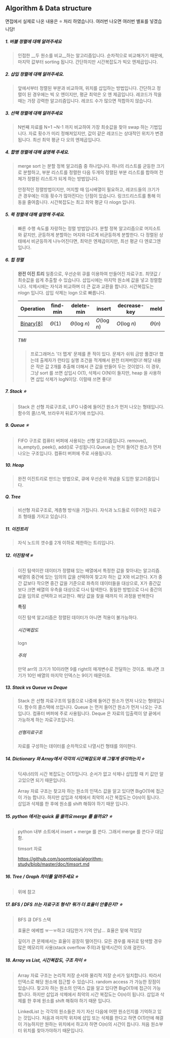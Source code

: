## Algorithm & Data structure

면접에서 실제로 나온 내용은 ⭐️ 처리 하였습니다. 여러번 나오면 여러번 별표를 넣겠습니당! 

##### 1. 버블 정렬에 대해 알려주세요

> 인접한 __두 원소를 비교__하는 알고리즘입니다. 순차적으로 비교해가기 때문에, 마지막 값부터 sorting 됩니다. 간단하지만 시간복잡도가 빅오 엔제곱입니다.

##### 2. 삽입 정렬에 대해 알려주세요.

> 앞에서부터 정렬된 부분과 비교하여, 위치를 삽입하는 방법입니다. 간단하고 정렬이 된 경우에는 빅 오 엔이지만, 평균 최악은 오 엔 제곱입니다. 레코드가 작을때는 가장 강력한 알고리즘입니다. 레코드 수가 많으면 적합하지 않습니다.

##### 3. 선택 정렬에 대해 알려주세요

> N번째 자료를 N+1 ~N-1 까지 비교하여 가장 최솟값을 찾아 swap 하는 기법입니다. 자료 횟수가 미리 정해져있지만, 값이 같은 레코드는 상대적인 위치가 변경됩니다. 최선 최악 평균 다 오의 엔제곱입니다.

##### 4. 합병 정렬에 대해 설명해 주세요.

> merge sort 는 분할 정복 알고리즘 중 하나입니다. 하나의 리스트를 균등한 크기로 분할하고, 부분 리스트를 정렬한 다음 두개의 정렬된 부분 리스트를 합하여 전체가 정렬된 리스트가 되게 하는 방법입니다. 
>
> 안정적인 정렬방법이지만, 머지할 때 임시배열이 필요하고, 레코드들의 크기가 큰 경우에는 이동 횟수가 많아진다는 단점이 있습니다. 링크드리스트를 통해 이동을 줄여줍니다. 시간복잡도는 최고 최악 평균 다 nlogn 입니다. 

##### 5. 퀵 정렬에 대해 설명해 주세요.

> 빠른 수행 속도를 자랑하는 정렬 방법입니다. 분할 정복 알고리즘으로 머지소트와 같지만, 균등하게 분할하는 머지와 다르게 비균등하게 분할한다.  다 정렬된 상태에서 비균등하게 나누어진다면, 최악은 엔제곱이지만, 최선 평균 다 엔로그엔 입니다. 

##### 6. 힙 정렬

> __완전 이진 트리__ 일종으로, 우선순위 큐를 이용하여 만들어진 자료구조. 최댓값 / 최솟값을 쉽게 추출할 수 있습니다. 삽입시에는 마지막 원소에 값을 넣고 정렬합니다. 삭제시에는 자식과 비교하며 더 큰 값과 교환을 합니다. 시간복잡도는 nlogn 입니다. 삽입 삭제는 logn 으로 빠릅니다. 
>
> | Operation                                                    | find-min | delete-min   | insert       | decrease-key | meld     |
> | ------------------------------------------------------------ | -------- | ------------ | ------------ | ------------ | -------- |
> | [Binary](https://en.wikipedia.org/wiki/Binary_heap)[[8\]](https://en.wikipedia.org/wiki/Heap_(data_structure)#cite_note-CLRS-9) | *Θ*(1)   | *Θ*(log *n*) | *O*(log *n*) | *O*(log *n*) | *Θ*(*n*) |
>
> ##### TMI
>
> > 프로그래머스 '더 맵게' 문제를 푼 적이 있다. 문제가 쉬워 금방 풀겠다! 했는데 출제자가 런타임 실행 조건을 적게해서 완전 터져버렸다! 해당 내용은 작은 값 2개를 추출해 더해서 큰 값을 만들어 두는 것이었다. 이 경우, 그냥 sort 를 쓰면 삽입시 O(1), 삭제시 O(N)이 들지만, heap 을 사용하면  삽입 삭제가 logN이당. 이럴때 쓰면 좋다!

##### 7. Stack ⭐️

> Stack 은 선형 자료구조로, LIFO 나중에 들어간 원소가 먼저 나오는 형태입니다. 함수의 콜/스택, 브라우저 뒤로가기에 쓰입니다.

##### 9. Queue ⭐️

> FIFO 구조로 컴퓨터 버퍼에 사용되는 선형 알고리즘입니다.  remove(), is_empty(), peek(), add()로 구성됩니다.Queue 는 먼저 들어간 원소가 먼저 나오는 구조입니다. 컴퓨터 버퍼에 주로 사용됩니다.

##### 10. Heap 

> 완전 이진트리로 만드는 방법으로, 큐에 우선순위 개념을 도입한 알고리즘입니다. 

##### Q. Tree

> 비선형 자료구조로, 계층형 방식을 가집니다. 자식과 노드들로 이루어진 자료구조 형태를 가지고 있습니다. 

##### 11. 이진트리

> 자식 노드의 갯수를 2개 이하로 제한하는 트리입니다.

##### 12. 이진탐색 ⭐️

> 이진 탐색이란 데이터가 정렬돼 있는 배열에서 특정한 값을 찾아내는 알고리즘. 배열의 중간에 있는 임의의 값을 선택하여 찾고자 하는 값 X와 비교한다. X가 중간 값보다 작으면 중간 값을 기준으로 좌측의 데이터들을 대상으로, X가 중간값보다 크면 배열의 우측을 대상으로 다시 탐색한다. 동일한 방법으로 다시 중간의 값을 임의로 선택하고 비교한다. 해당 값을 찾을 때까지 이 과정을 반복한다
>
> __특징__
>
> 이진 탐색 알고리즘은 정렬된 데이터가 아니면 적용이 불가능하다.
>
> ##### 시간복잡도
>
> logn
>
> ##### 주의
>
> 만약 arr의 크기가 10이라면 9를 right의 매개변수로 전달하는 것이죠. 왜냐면 크기가 10인 배열의 마지막 인덱스는 9이기 때문이죠.

##### 13. Stack vs Queue vs Deque

> Stack 은 선형 자료구조의 일종으로 나중에 들어간 원소가 먼저 나오는 형태입니다. 함수의 콜스택에 쓰입니다. Queue 는 먼저 들어간 원소가 먼저 나오는 구조입니다. 컴퓨터 버퍼에 주로 사용됩니다. Deque 은 자료의 입출력이 양 끝에서 가능하게 하는 자료구조입니다.
>
> ##### 선형자료구조 
>
> 자료를 구성하는 데이터를 순차적으로 나열시킨 형태를 의미한다.

##### 14. Dictionary 와 Array에서 각각의 시간복잡도와 왜 그렇게 생각하는지 ⭐️

> 딕셔너리의 시간 복잡도는 O(1)입니다. 순서가 없고 삭제나 삽입할 때 키 값만 알고있으면 되기 때문입니다.
>
> Array 자료 구조는 찾고자 하는 원소의 인덱스 값을 알고 있다면 BigO(1)에 접근이 가능 합니다. 하지만 삽입과 삭제에서 최악의 시간 복잡도는 O(n)이 됩니다. 삽입과 삭제를 한 후에 원소를 shift 해줘야 하기 때문 입니다.

##### 15. python 에서는 quick 을 쓸까요 merge 를 쓸까요? ⭐️

> python 내부 소트에서 insert + merge 를 쓴다. 그래서 merge 를 쓴다구 대답함. 
>
> timsort 자료
>
> <https://github.com/soomtopia/algorithm-study/blob/master/doc/timsort.md>

##### 16. Tree / Graph 차이를 알려주세요 ⭐️

> 위에 참고

##### 17. BFS / DFS 쓰는 자료구조 형식? 뭐가 더 효율이 안좋은지? ⭐️

> BFS 큐  DFS 스택 
>
> 효율은 에베벱 ㅠㅡㅠ하고 대답한거 기억 안남... 효율은 밑에 적었당

>  깊이가 큰 문제에서는 효율이 굉장히 떨어진다. 모든 경우를 재귀로 탐색할 경우 많은 메모리의 사용(stack overflow 주의)과 탐색시간이 오래 걸린다.

##### 18. Array vs List, 시간복잡도, 구조 차이 ⭐️

> Array 자료 구조는 논리적 저장 순서와 물리적 저장 순서가 일치합니다. 따라서 인덱스로 해당 원소에 접근할 수 있습니다. random access 가 가능한 장점이 있습니다. 찾고자 하는 원소의 인덱스 값을 알고 있다면 BigO(1)에 접근이 가능 합니다. 하지만 삽입과 삭제에서 최악의 시간 복잡도는 O(n)이 됩니다. 삽입과 삭제를 한 후에 원소를 shift 해줘야 하기 때문 입니다.
>
> LinkedList 는 각각의 원소들은 자기 자신 다음에 어떤 원소인지를 기억하고 있는 것입니다. 처음과 마지막 위치에 삽입 또는 삭제를 한다고 하면 O(1)만에 해결이 가능하지만 원하는 위치에서 하고자 하면 O(n)의 시간이 듭니다. 처음 원소부터 위치를 찾아가야하기 때문입니다.

